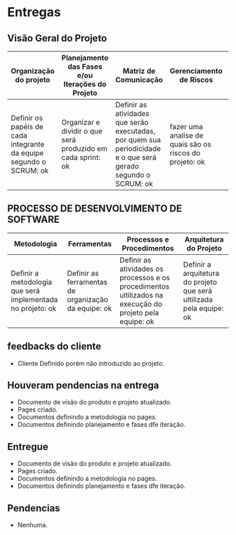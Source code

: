 # Entregas

## Visão Geral do Projeto
Organização do projeto | Planejamento das Fases e/ou Iterações do Projeto | Matriz de Comunicação | Gerenciamento de Riscos | Critérios de Replanejamento
---------------------- | ------------------------------------------------ | ----------------------|-------------------------|----------------------------
Definir os papéis de cada integrante da equipe segundo o SCRUM: ok | Organizar e dividir o que será produzido em cada sprint: ok | Definir as atividades que serão executadas, por quem sua periodicidade e o que será gerado segundo o SCRUM: ok | fazer uma analise de quais são os riscos do projeto: ok | Definir quais as soluções encontradas para cada risco: ok

## PROCESSO DE DESENVOLVIMENTO DE SOFTWARE
Metodologia | Ferramentas | Processos e Procedimentos | Arquitetura do Projeto 
------------| ------------| --------------------------|-----------------------
Definir a metodologia que será implementada no projeto: ok | Definir as ferramentas de organização da equipe: ok | Definir as atividades os processos e os procedimentos ultilizados na execução do projeto pela equipe: ok | Definir a arquitetura do projeto que será ultilizada pela equipe: ok 

## feedbacks do cliente

- Cliente Definido porém não introduzido ao projeto.

## Houveram pendencias na entrega

- Documento de visão do produto e projeto atualizado.
- Pages criado.
- Documentos definindo a metodologia no pages.
- Documentos definindo planejamento e fases dfe iteração.

## Entregue

- Documento de visão do produto e projeto atualizado.
- Pages criado.
- Documentos definindo a metodologia no pages.
- Documentos definindo planejamento e fases dfe iteração.

## Pendencias

- Nenhuma.